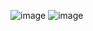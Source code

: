 ![image](https://github.com/user-attachments/assets/4a364bde-a88b-48af-b05b-18a2a8033946)
![image](https://github.com/user-attachments/assets/5e732fc3-6364-45e6-bf0a-9f1784961fb6)
